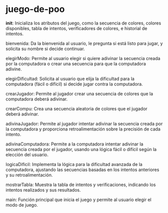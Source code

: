 # juego-de-poo

__init__: Inicializa los atributos del juego, como la secuencia de colores, colores disponibles, tabla de intentos, verificadores de colores, e historial de intentos.

bienvenida: Da la bienvenida al usuario, le pregunta si está listo para jugar, y solicita su nombre si decide continuar.

elegirModo: Permite al usuario elegir si quiere adivinar la secuencia creada por la computadora o crear una secuencia para que la computadora adivine.

elegirDificultad: Solicita al usuario que elija la dificultad para la computadora (fácil o difícil) si decide jugar contra la computadora.

crearJugador: Permite al jugador crear una secuencia de colores que la computadora deberá adivinar.

crearCompu: Crea una secuencia aleatoria de colores que el jugador deberá adivinar.

adivinaJugador: Permite al jugador intentar adivinar la secuencia creada por la computadora y proporciona retroalimentación sobre la precisión de cada intento.

adivinaComputadora: Permite a la computadora intentar adivinar la secuencia creada por el jugador, usando una lógica fácil o difícil según la elección del usuario.

logicaDificil: Implementa la lógica para la dificultad avanzada de la computadora, ajustando las secuencias basadas en los intentos anteriores y su retroalimentación.

mostrarTabla: Muestra la tabla de intentos y verificaciones, indicando los intentos realizados y sus resultados.

main: Función principal que inicia el juego y permite al usuario elegir el modo de juego.